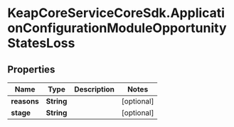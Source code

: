 # KeapCoreServiceCoreSdk.ApplicationConfigurationModuleOpportunityStatesLoss

## Properties

Name | Type | Description | Notes
------------ | ------------- | ------------- | -------------
**reasons** | **String** |  | [optional] 
**stage** | **String** |  | [optional] 


